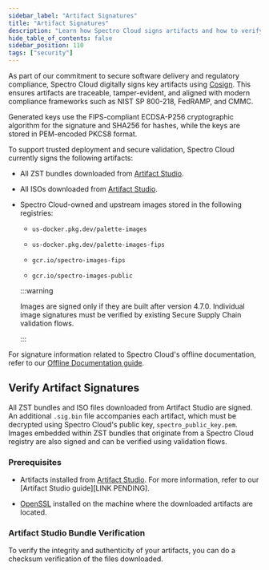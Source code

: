 ```yaml
---
sidebar_label: "Artifact Signatures"
title: "Artifact Signatures"
description: "Learn how Spectro Cloud signs artifacts and how to verify signatures"
hide_table_of_contents: false
sidebar_position: 110
tags: ["security"]
---
```


As part of our commitment to secure software delivery and regulatory compliance, Spectro Cloud digitally signs key artifacts using [Cosign](https://docs.sigstore.dev/cosign/system_config/installation/). This ensures artifacts are traceable, tamper-evident, and aligned with modern compliance frameworks such as NIST SP 800-218, FedRAMP, and CMMC.

Generated keys use the FIPS-compliant ECDSA-P256 cryptographic algorithm for the signature and SHA256 for hashes, while the keys are stored in PEM-encoded PKCS8 format. 

To support trusted deployment and secure validation, Spectro Cloud currently signs the following artifacts:

- All ZST bundles downloaded from [Artifact Studio](https://artifact-studio.spectrocloud.com/).
  
- All ISOs downloaded from [Artifact Studio](https://artifact-studio.spectrocloud.com/).
  
- Spectro Cloud-owned and upstream images stored in the following registries: 

  - `us-docker.pkg.dev/palette-images`
  
  - `us-docker.pkg.dev/palette-images-fips`
  
  - `gcr.io/spectro-images-fips`
  
  - `gcr.io/spectro-images-public`

  :::warning

  Images are signed only if they are built after version 4.7.0. Individual image signatures must be verified by existing Secure Supply Chain validation flows.

  :::

For signature information related to Spectro Cloud's offline documentation, refer to our [Offline Documentation guide](../../downloads/offline-docs.md#container-image-authenticity).

## Verify Artifact Signatures

All ZST bundles and ISO files downloaded from Artifact Studio are signed. An additional `.sig.bin` file accompanies each artifact, which must be decrypted using Spectro Cloud's public key, `spectro_public_key.pem`. Images embedded within ZST bundles that originate from a Spectro Cloud registry are also signed and can be verified using validation flows.

### Prerequisites

- Artifacts installed from [Artifact Studio](https://artifact-studio.spectrocloud.com/). For more information, refer to our [Artifact Studio guide][LINK PENDING]. 

- [OpenSSL](https://www.openssl.org/) installed on the machine where the downloaded artifacts are located.

### Artifact Studio Bundle Verification

To verify the integrity and authenticity of your artifacts, you can do a checksum verification of the files downloaded.

<PartialsComponent category="security" name="artifact-studio-signature-verification" />





